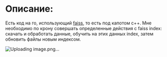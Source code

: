 # Описание:

Есть код на го, использующий [faiss](https://github.com/DataIntelligenceCrew/go-faiss), то есть под капотом c++. Мне необходимо по крону совершать определенные действия с faiss index: скачать и обработать данные, обучить на этих данных index, затем обновить файлы новым индексом.  

![Uploading image.png…]()
